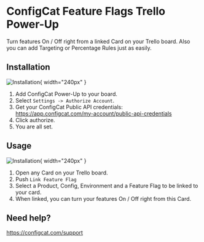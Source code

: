 # ConfigCat Feature Flags Trello Power-Up

Turn features On / Off right from a linked Card on your Trello board. Also you can add Targeting or Percentage Rules just as easily.

## Installation
![Installation](https://raw.githubusercontent.com/configcat/trello-powerup/master/src/assets/enable_trello.gif){ width="240px" }

1. Add ConfigCat Power-Up to your board.
2. Select `Settings -> Authorize Account`.
3. Get your ConfigCat Public API credentials: https://app.configcat.com/my-account/public-api-credentials
4. Click authorize.
5. You are all set.

## Usage
![Installation](https://raw.githubusercontent.com/configcat/trello-powerup/master/src/assets/use_trello.gif){ width="240px" }
1. Open any Card on your Trello board.
2. Push `Link Feature Flag`
3. Select a Product, Config, Environment and a Feature Flag to be linked to your card.
4. When linked, you can turn your features On / Off right from this Card.

## Need help?

https://configcat.com/support
